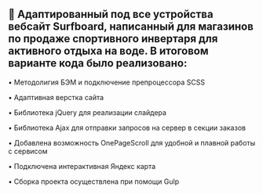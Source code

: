 <h2>💫 Адаптированный под все устройства вебсайт Surfboard, написанный для магазинов по продаже спортивного инвертаря для активного отдыха на воде. В итоговом варианте кода было реализовано:</h2>

• Методолигия БЭМ и подключение препроцессора SCSS

• Адаптивная верстка сайта

• Библиотека jQuery для реализации слайдера

• Библиотека Ajax для отправки запросов на сервер в секции заказов

• Добавлена возможность OnePageScroll для удобной и плавной работы с сервисом

• Подключена интерактивная Яндекс карта

• Сборка проекта осуществлена при помощи Gulp
